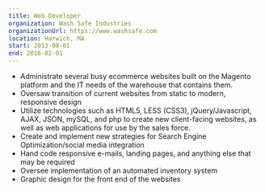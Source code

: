 ```yaml
---
title: Web Developer
organization: Wash Safe Industries
organizationUrl: https://www.washsafe.com
location: Harwich, MA
start: 2013-08-01
end: 2016-02-01
---
```


-   Administrate several busy ecommerce websites built on the Magento platform and the IT needs of the warehouse that contains them.
-   Oversaw transition of current websites from static to modern, responsive design
-   Utilize technologies such as HTML5, LESS (CSS3), jQuery/Javascript, AJAX, JSON, mySQL, and php to create new client-facing websites, as well as web applications for use by the sales force.
-   Create and implement new strategies for Search Engine Optimization/social media integration
-   Hand code responsive e-mails, landing pages, and anything else that may be required
-   Oversee implementation of an automated inventory system
-   Graphic design for the front end of the websites
